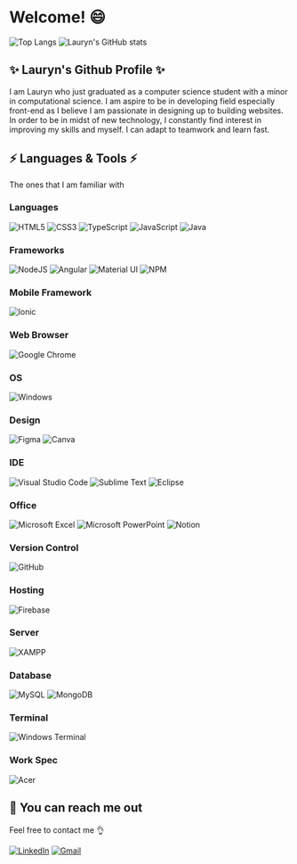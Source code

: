 # Welcome! 😄 

![Top Langs](https://github-readme-stats.vercel.app/api/top-langs/?username=laurynsue) ![Lauryn's GitHub stats](https://github-readme-stats.vercel.app/api?username=laurynsue&theme=monokai&show_icons=true)

## :sparkles: Lauryn's Github Profile :sparkles:
I am Lauryn who just graduated as a computer science student with a minor in computational science. I am aspire to be in developing field especially front-end as I believe I am passionate in designing up to building websites. In order to be in midst of new technology, I constantly find interest in improving my skills and myself. I can adapt to teamwork and learn fast.

## :zap: Languages & Tools :zap:

The ones that I am familiar with

### Languages
![HTML5](https://img.shields.io/badge/html5-%23E34F26.svg?style=for-the-badge&logo=html5&logoColor=white) ![CSS3](https://img.shields.io/badge/css3-%231572B6.svg?style=for-the-badge&logo=css3&logoColor=white) ![TypeScript](https://img.shields.io/badge/typescript-%23007ACC.svg?style=for-the-badge&logo=typescript&logoColor=white) ![JavaScript](https://img.shields.io/badge/javascript-%23323330.svg?style=for-the-badge&logo=javascript&logoColor=%23F7DF1E) ![Java](https://img.shields.io/badge/Java-ED8B00?style=for-the-badge&logo=java&logoColor=white)

### Frameworks
![NodeJS](https://img.shields.io/badge/node.js-%2343853D.svg?style=for-the-badge&logo=node.js&logoColor=white) ![Angular](https://img.shields.io/badge/Angular-DD0031?style=for-the-badge&logo=angular&logoColor=white) ![Material UI](https://img.shields.io/badge/materialui-%230081CB.svg?style=for-the-badge&logo=material-ui&logoColor=white) ![NPM](https://img.shields.io/badge/NPM-%23000000.svg?style=for-the-badge&logo=npm&logoColor=white)

### Mobile Framework
![Ionic](https://img.shields.io/badge/Ionic-3880FF?style=for-the-badge&logo=ionic&logoColor=white)

### Web Browser
![Google Chrome](https://img.shields.io/badge/Google_chrome-4285F4?style=for-the-badge&logo=Google-chrome&logoColor=white)

### OS
![Windows](https://img.shields.io/badge/Windows-0078D6?style=for-the-badge&logo=windows&logoColor=white)

### Design
![Figma](https://img.shields.io/badge/figma-%23F24E1E.svg?style=for-the-badge&logo=figma&logoColor=white) ![Canva](https://img.shields.io/badge/Canva-%2300C4CC.svg?style=for-the-badge&logo=Canva&logoColor=white)

### IDE
![Visual Studio Code](https://img.shields.io/badge/VisualStudioCode-0078d7.svg?style=for-the-badge&logo=visual-studio-code&logoColor=white) ![Sublime Text](https://img.shields.io/badge/sublime_text-%23575757.svg?style=for-the-badge&logo=sublime-text&logoColor=important) ![Eclipse](https://img.shields.io/badge/Eclipse-2C2255?style=for-the-badge&logo=eclipse&logoColor=white)

### Office
![Microsoft Excel](https://img.shields.io/badge/Microsoft_Excel-217346?style=for-the-badge&logo=microsoft-excel&logoColor=white) ![Microsoft PowerPoint](https://img.shields.io/badge/Microsoft_PowerPoint-B7472A?style=for-the-badge&logo=microsoft-powerpoint&logoColor=white) ![Notion](https://img.shields.io/badge/Notion-000000?style=for-the-badge&logo=notion&logoColor=white)

### Version Control
![GitHub](https://img.shields.io/badge/github-%23121011.svg?style=for-the-badge&logo=github&logoColor=white)

### Hosting
![Firebase](https://img.shields.io/badge/firebase-%23039BE5.svg?style=for-the-badge&logo=firebase)

### Server
![XAMPP](https://img.shields.io/badge/Xampp-F37623?style=for-the-badge&logo=xampp&logoColor=white)

### Database
![MySQL](https://img.shields.io/badge/mysql-%2300f.svg?style=for-the-badge&logo=mysql&logoColor=white) ![MongoDB](https://img.shields.io/badge/MongoDB-%234ea94b.svg?style=for-the-badge&logo=mongodb&logoColor=white)

### Terminal
![Windows Terminal](https://img.shields.io/badge/windows%20terminal-4D4D4D?style=for-the-badge&logo=windows%20terminal&logoColor=white)

### Work Spec
![Acer](https://img.shields.io/badge/acer-laptop-83B81A?style=for-the-badge&logo=acer&logoColor=white)

## :see_no_evil: You can reach me out
Feel free to contact me :ok_hand:

[![LinkedIn](https://img.shields.io/badge/linkedin-%230077B5.svg?style=for-the-badge&logo=linkedin&logoColor=white)](https://www.linkedin.com/in/laurynsue/) [![Gmail](https://img.shields.io/badge/Gmail-D14836?style=for-the-badge&logo=gmail&logoColor=white)](mailto:laurynsue98@gmail.com)
